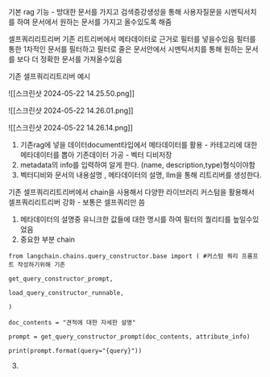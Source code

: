 기본 rag 기능 - 방대한 문서를 가지고 검색증강생성을 통해 사용자질문을 시멘틱서치를 하여 문서에서 원하는 문서를 가지고 올수있도록 해줌


셀프쿼리리트리버
기존 리트리버에서 메타데이터로 근거로 필터를 넣을수있음
필터를 통한 1차적인 문서를 필터하고 필터로 줄은 문서안에서 시멘틱서치를 통해 원하는 문서를 보다 더 정확한 문서를 가져올수있음 

기존 셀프쿼리리트리버 예시

![[스크린샷 2024-05-22 14.25.50.png]]

![[스크린샷 2024-05-22 14.26.01.png]]

![[스크린샷 2024-05-22 14.26.14.png]]

1. 기존rag에 넣을 데이터document타입에서 메타데이터를 활용 -  카테고리에 대한 메타데이터를 뽑아 기존데이터 가공 - 벡터 디비저장
2. metadata의 info를 입력하여 알게 한다. (name, description,type)형식이야함
3. 벡터디비와 문서의 내용설명 , 메타데이터의 설명, llm을 통해 리트리버를 생성한다.

기존 셀프쿼리리트리버에서 chain을 사용해서 다양한 라이브러리 커스텀을 활용해서 셀프쿼리리트리버 강화 - 보통은 셀프쿼리만 씀 

1. 메타데이터의 설명중 유니크한 값들에 대한 명시를 하여 필터의 퀄리티를 높일수있었음 
2. 중요한 부분 chain

```
from langchain.chains.query_constructor.base import ( #커스텀 쿼리 프롬프트 작성하기위해 기존

get_query_constructor_prompt,

load_query_constructor_runnable,

)
```

```
doc_contents = "견적에 대한 자세한 설명"

prompt = get_query_constructor_prompt(doc_contents, attribute_info)

print(prompt.format(query="{query}"))
```
3. 